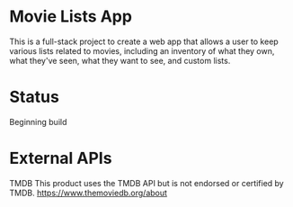 # Movie Lists App
This is a full-stack project to create a web app that allows a user to keep various lists related to movies, including an inventory of what they own, what they've seen, what they want to see, and custom lists.

# Status
Beginning build

# External APIs
TMDB 
This product uses the TMDB API but is not endorsed or certified by TMDB. https://www.themoviedb.org/about




